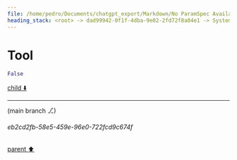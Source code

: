```yaml
---
file: /home/pedro/Documents/chatgpt_export/Markdown/No ParamSpec Available.md
heading_stack: <root> -> dad99942-0f1f-4dba-9e02-2fd72f8a04e1 -> System -> 958b6e43-778f-4c79-88fc-d066a7cf90df -> System -> aaa2e994-c802-4cf3-842c-5533a1176f22 -> User -> 9f0c2854-2b94-4ff5-a675-13553ec0e0e8 -> Assistant -> 6c19a463-bae2-4a48-bdbc-85cc7cfd53bb -> Tool
---
```

# Tool

```python
False
```

[child ⬇️](#eb2cd2fb-58e5-459e-96e0-722fcd9c674f)

---

(main branch ⎇)
###### eb2cd2fb-58e5-459e-96e0-722fcd9c674f
[parent ⬆️](#6c19a463-bae2-4a48-bdbc-85cc7cfd53bb)
